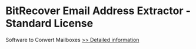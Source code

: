 # BitRecover Email Address Extractor - Standard License
Software to Convert Mailboxes
[>> Detailed information](https://secure.shareit.com/shareit/product.html?productid=300990518&affiliateid=200057808)